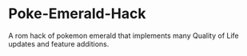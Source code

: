 # Poke-Emerald-Hack
A rom hack of pokemon emerald that implements many Quality of Life updates and feature additions.
